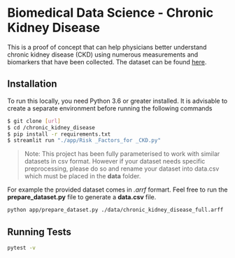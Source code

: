 # Biomedical Data Science - Chronic Kidney Disease
This is a proof of concept that can help physicians better understand chronic kidney disease (CKD) using numerous measurements and biomarkers that have been collected. The dataset can be found [here](https://archive.ics.uci.edu/ml/datasets/Chronic_Kidney_Disease).

## Installation
To run this locally, you need Python 3.6 or greater installed. It is advisable to create a separate environment before running the following commands
```sh
$ git clone [url]
$ cd /chronic_kidney_disease
$ pip install -r requirements.txt
$ streamlit run "./app/Risk _Factors_for _CKD.py"
```
> Note: This project has been fully parameterised to work with similar datasets in csv format. However if your dataset needs specific preprocessing, please do so and rename your dataset into data.csv which must be placed in the **data** folder.

For example the provided dataset comes in _.arrf_ formart. Feel free to run the **prepare_dataset.py** file to generate a **data.csv** file.
```sh
python app/prepare_dataset.py ./data/chronic_kidney_disease_full.arff
```

## Running Tests
```sh
pytest -v
```